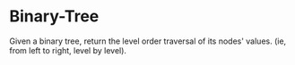 # Binary-Tree
Given a binary tree, return the level order traversal of its nodes' values. (ie, from left to right, level by level).
